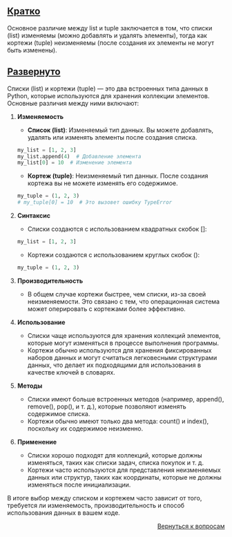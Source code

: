 ## <u>Кратко</u>

Основное различие между list и tuple заключается в том, что списки (list) изменяемы (можно добавлять и удалять
элементы), тогда как кортежи (tuple) неизменяемы (после создания их элементы не могут быть изменены).

## <u>Развернуто</u>

Списки (list) и кортежи (tuple) — это два встроенных типа данных в Python, которые используются для хранения коллекции
элементов. Основные различия между ними включают:

1. **Изменяемость**
    - **Список (list)**: Изменяемый тип данных. Вы можете добавлять, удалять или изменять элементы после создания
      списка.
    ```python
    my_list = [1, 2, 3]
    my_list.append(4)  # Добавление элемента
    my_list[0] = 10  # Изменение элемента
    ```
    - **Кортеж (tuple)**: Неизменяемый тип данных. После создания кортежа вы не можете изменять его содержимое.
    ```python
    my_tuple = (1, 2, 3)
    # my_tuple[0] = 10  # Это вызовет ошибку TypeError
    ```

2. **Синтаксис**
    - Списки создаются с использованием квадратных скобок []:
    ```python
    my_list = [1, 2, 3]
    ```
    - Кортежи создаются с использованием круглых скобок ():
    ```python
    my_tuple = (1, 2, 3)
    ```

3. **Производительность**
    - В общем случае кортежи быстрее, чем списки, из-за своей неизменяемости. Это связано с тем, что операционная
      система может оперировать с кортежами более эффективно.

4. **Использование**
    - Списки чаще используются для хранения коллекций элементов, которые могут изменяться в процессе выполнения
      программы.
    - Кортежи обычно используются для хранения фиксированных наборов данных и могут считаться легковесными структурами
      данных, что делает их подходящими для использования в качестве ключей в словарях.

5. **Методы**
    - Списки имеют больше встроенных методов (например, append(), remove(), pop(), и т. д.), которые позволяют изменять
      содержимое списка.
    - Кортежи обычно имеют только два метода: count() и index(), поскольку их содержимое неизменно.

6. **Применение**
    - Списки хорошо подходят для коллекций, которые должны изменяться, таких как списки задач, списка покупок и т. д.
    - Кортежи часто используются для представления неизменяемых данных или структур, таких как координаты, которые не
      должны изменяться после инициализации.

В итоге выбор между списком и кортежем часто зависит от того, требуется ли изменяемость, производительность и способ
использования данных в вашем коде.

<div align="right">

[Вернуться к вопросам](../Вопросы.md)

</div>
